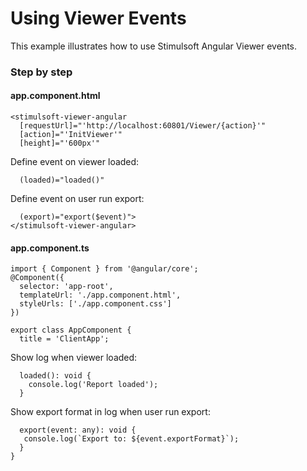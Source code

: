 # Using Viewer Events

This example illustrates how to use Stimulsoft Angular Viewer events.

### Step by step
  
#### app.component.html
   
    <stimulsoft-viewer-angular
      [requestUrl]="'http://localhost:60801/Viewer/{action}'"
      [action]="'InitViewer'"
      [height]="'600px'"
   Define event on viewer loaded:
   
      (loaded)="loaded()"
  Define event on user run export:
  
      (export)="export($event)">
    </stimulsoft-viewer-angular>

#### app.component.ts
   
    import { Component } from '@angular/core';
    @Component({
      selector: 'app-root',
      templateUrl: './app.component.html',
      styleUrls: ['./app.component.css']
    })
    
    export class AppComponent {
      title = 'ClientApp';
Show log when viewer loaded:

      loaded(): void {
        console.log('Report loaded');
      }

Show export format in log when user run export:
     
      export(event: any): void {
       console.log(`Export to: ${event.exportFormat}`);  
      }
    } 

